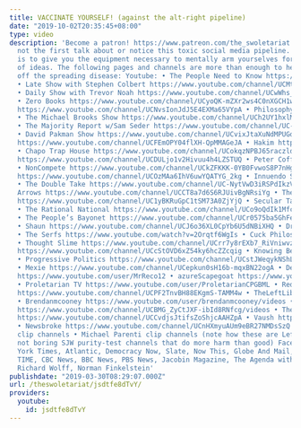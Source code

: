 ```yaml
---
title: VACCINATE YOURSELF! (against the alt-right pipeline)
date: "2019-10-02T20:35:45+08:00"
type: video
description: 'Become a patron! https://www.patreon.com/the_swoletariat I''m certainly
  not the first talk about or notice this toxic social media pipeline. My solution
  is to give you the equipment necessary to mentally arm yourselves for the battle
  of ideas. The following pages and channels are more than enough to help you fight
  off the spreading disease: Youtube: • The People Need to Know https://www.youtube.com/channel/UCko8bu6w_OpE8DlKDubg9sQ
  • Late Show with Stephen Colbert https://www.youtube.com/channel/UCMtFAi84ehTSYSE9XoHefig
  • Daily Show with Trevor Noah https://www.youtube.com/channel/UCwWhs_6x42TyRM4Wstoq8HA
  • Zero Books https://www.youtube.com/channel/UCyoQK-mZXr2ws4C0nXGCH1w • ContraPoints
  https://www.youtube.com/channel/UCNvsIonJdJ5E4EXMa65VYpA • Philosophy Tube https://www.youtube.com/channel/UC2PA-AKmVpU6NKCGtZq_rKQ
  • The Michael Brooks Show https://www.youtube.com/channel/UCh2UY1hxlMr4_7Az_iQ82HQ
  • The Majority Report w/Sam Seder https://www.youtube.com/channel/UC-3jIAlnQmbbVMV6gR7K8aQ
  • David Pakman Show https://www.youtube.com/channel/UCvixJtaXuNdMPUGdOPcY8Ag • BadMouseProductions
  https://www.youtube.com/channel/UCFEmOPY04flXH-QpMMAGeJA • Hakim https://www.youtube.com/channel/UCPPZoYsfoSekIpLcz9plX1Q
  • Chapo Trap House https://www.youtube.com/channel/UCokqzNPBJ65raczldVuHAww • Xexizy
  https://www.youtube.com/channel/UCDULjo1v2Hivuu4h4LZSTUQ • Peter Coffin https://www.youtube.com/channel/UCT5jxI_OYY2r--TjAGXD03A
  • NonCompete https://www.youtube.com/channel/UCkZFKKK-0YB0FvwoS8P7nHg • Novaro Media
  https://www.youtube.com/channel/UCOzMAa6IhV6uwYQATYG_2kg • Innuendo Studios https://www.youtube.com/channel/UC5fdssPqmmGhkhsJi4VcckA
  • The Double Take https://www.youtube.com/channel/UC-NytVwD3iRSPdIkzVH3Zdg • Three
  Arrows https://www.youtube.com/channel/UCCT8a7d6S6RJUivBgNRsiYg • The Young Turks
  https://www.youtube.com/channel/UC1yBKRuGpC1tSM73A0ZjYjQ • Secular Talk https://www.youtube.com/user/SecularTalk
  • The Rational National https://www.youtube.com/channel/UCo9oQdIk1MfcnzypG3UnURA
  • The People’s Bayonet https://www.youtube.com/channel/UCr0575ba5GhFemZHC8alnRQ
  • Shaun https://www.youtube.com/channel/UCJ6o36XL0CpYb6U5dNBiXHQ • Dr.Gavagai https://www.youtube.com/channel/UCIoVaoxnJNWhrTZs_dlmEgQ
  • The Serfs https://www.youtube.com/watch?v=2Orqtf6WgIs • Cuck Philosophy https://www.youtube.com/channel/UCSkzHxIcfoEr69MWBdo0ppg
  • Thought Slime https://www.youtube.com/channel/UCrr7y8rEXb7_RiVniwvzk9w • Mad Blender
  https://www.youtube.com/channel/UCcStOVD6xZ54ky6hcZZcqig • Knowing Better https://www.youtube.com/channel/UC8XjmAEDVZSCQjI150cb4QA
  • Progressive Politics https://www.youtube.com/channel/UCstJWeqykNShLDUYac7kkJQ
  • Mexie https://www.youtube.com/channel/UCepkun0sH16b-mqxBN22ogA • DemocraticSocialist01
  https://www.youtube.com/user/MrReco12 • azureScapegoat https://www.youtube.com/channel/UCXIN3HIH0eon5hVYYpnoNuQ
  • Proletarian TV https://www.youtube.com/user/ProletarianCPGBML • Red Star Videos
  https://www.youtube.com/channel/UCPF2TnvBH88EKgmS-TAMM4w • TheLeftLibertarian https://www.youtube.com/channel/UCyLaxkXE8Zg5AHFwSbwADgA
  • Brendanmcooney https://www.youtube.com/user/brendanmcooney/videos • ProSocialism
  https://www.youtube.com/channel/UCBMG_ZyCtJXF-ibId8RNfcg/videos • TheFinnishBolshevik
  https://www.youtube.com/channel/UCCvdjsJtifsZoShjcAAHZpA • Vaush https://www.youtube.com/channel/UC1E-JS8L0j1Ei70D9VEFrPQ/videos
  • Newsbroke https://www.youtube.com/channel/UCnHXmyuAUm9eBR27NMDsSzQ • Noam Chomsky
  clip channels • Michael Parenti clip channels (note how these are Leftist channels,
  not boring SJW purity-test channels that do more harm than good) Facebook: The New
  York Times, Atlantic, Democracy Now, Slate, Now This, Globe And Mail, Toronto Star,
  TIME, CBC News, BBC News, PBS News, Jacobin Magazine, The Agenda with Steve Paikin,
  Richard Wolff, Norman Finkelstein'
publishdate: "2019-03-30T08:29:07.000Z"
url: /theswoletariat/jsdtfe8dTvY/
providers:
  youtube:
    id: jsdtfe8dTvY
---
```

